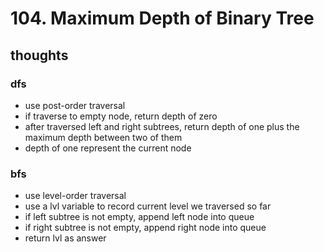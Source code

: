 # 104. Maximum Depth of Binary Tree

## thoughts

### dfs

- use post-order traversal
- if traverse to empty node, return depth of zero
- after traversed left and right subtrees, return depth of one plus the maximum depth between two of them
- depth of one represent the current node

### bfs

- use level-order traversal
- use a lvl variable to record current level we traversed so far
- if left subtree is not empty, append left node into queue
- if right subtree is not empty, append right node into queue
- return lvl as answer
